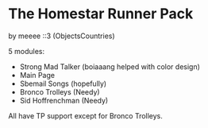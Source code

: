 # The Homestar Runner Pack

by meeee ::3 (ObjectsCountries)

5 modules:

* Strong Mad Talker (boiaaang helped with color design)
* Main Page
* Sbemail Songs (hopefully)
* Bronco Trolleys (Needy)
* Sid Hoffrenchman (Needy)

All have TP support except for Bronco Trolleys.
